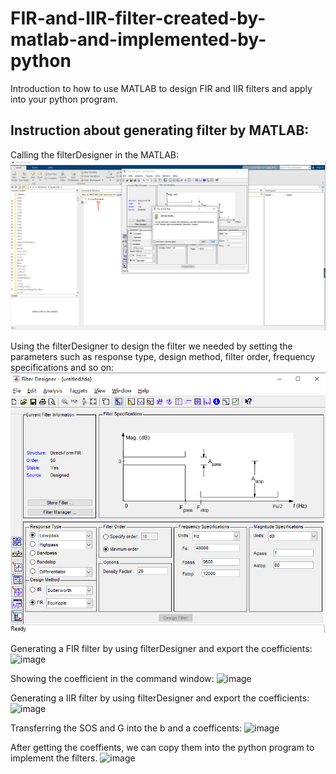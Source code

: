 # FIR-and-IIR-filter-created-by-matlab-and-implemented-by-python
Introduction to how to use MATLAB to design FIR and IIR filters and apply into your python program. 



## Instruction about generating filter by MATLAB:
Calling the filterDesigner in the MATLAB:
![image](https://github.com/DataconTom/FIR-and-IIR-filter-created-by-matlab-and-implemented-by-python/blob/main/pic/first_step.jpg)


Using the filterDesigner to design the filter we needed by setting the parameters such as response type, design method, filter order, frequency specifications and so on:
![image](https://github.com/DataconTom/FIR-and-IIR-filter-created-by-matlab-and-implemented-by-python/blob/main/pic/filter_designer.jpg)


Generating a FIR filter by using filterDesigner and export the coefficients:
![image](https://github.com/DataconTom/FIR-and-IIR-filter-created-by-matlab-and-implemented-by-python/blob/main/pic/pic/export.jpg)


Showing the coefficient in the command window:
![image](https://github.com/DataconTom/FIR-and-IIR-filter-created-by-matlab-and-implemented-by-python/blob/main/pic/pic/Num.jpg)


Generating a IIR filter by using filterDesigner and export the coefficients:
![image](https://github.com/DataconTom/FIR-and-IIR-filter-created-by-matlab-and-implemented-by-python/blob/main/pic/pic/IIR_filter.jpg)


Transferring the SOS and G into the b and a coefficents:
![image](https://github.com/DataconTom/FIR-and-IIR-filter-created-by-matlab-and-implemented-by-python/blob/main/pic/pic/ba_coefficients.jpg)


After getting the coeffients, we can copy them into the python program to implement the filters.
![image](https://github.com/DataconTom/FIR-and-IIR-filter-created-by-matlab-and-implemented-by-python/blob/main/pic/pic/coefficients_copy.jpg)
